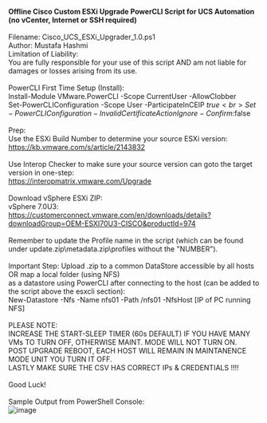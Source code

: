 <b>Offline Cisco Custom ESXi Upgrade PowerCLI Script for UCS Automation (no vCenter, Internet or SSH required)<br></b><br>
Filename: Cisco_UCS_ESXi_Upgrader_1.0.ps1<br>
Author: Mustafa Hashmi<br>
Limitation of Liability: <br>
You are fully responsible for your use of this script AND am not liable for damages or losses arising from its use.<br>
<br>
PowerCLI First Time Setup (Install):<br>
Install-Module VMware.PowerCLI -Scope CurrentUser -AllowClobber<br>
Set-PowerCLIConfiguration -Scope User -ParticipateInCEIP $true<br>
Set-PowerCLIConfiguration -InvalidCertificateAction Ignore -Confirm:$false<br>
<br>
Prep:<br>
Use the ESXi Build Number to determine your source ESXi version:<br>
https://kb.vmware.com/s/article/2143832<br>
<br>
Use Interop Checker to make sure your source version can goto the target version in one-step:<br>
https://interopmatrix.vmware.com/Upgrade<br>
<br>
Download vSphere ESXi ZIP:<br>
vSphere 7.0U3: https://customerconnect.vmware.com/en/downloads/details?downloadGroup=OEM-ESXI70U3-CISCO&productId=974<br>
<br>
Remember to update the Profile name in the script (which can be found under update.zip\metadata.zip\profiles without the "NUMBER").<br><br>
Important Step: Upload .zip to a common DataStore accessible by all hosts OR map a local folder (using NFS) <br>
as a datastore using PowerCLI after connecting to the host (can be added to the script above the esxcli section):<br>
New-Datastore -Nfs -Name nfs01 -Path /nfs01 -NfsHost [IP of PC running NFS]<br>
<br>
PLEASE NOTE:<br>
INCREASE THE START-SLEEP TIMER (60s DEFAULT) IF YOU HAVE MANY VMs TO TURN OFF, OTHERWISE MAINT. MODE WILL NOT TURN ON.<br>
POST UPGRADE REBOOT, EACH HOST WILL REMAIN IN MAINTANENCE MODE UNIT YOU TURN IT OFF.<br>
LASTLY MAKE SURE THE CSV HAS CORRECT IPs & CREDENTIALS !!!!<br>
<br>
Good Luck!<br>
<br>
Sample Output from PowerShell Console:<br>
![image](https://user-images.githubusercontent.com/85717393/209012541-7dbecbf2-dcfc-45e7-ae7b-0747bdf47902.png)
